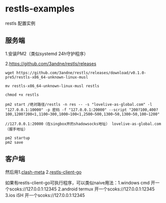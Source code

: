 # restls-examples
restls 配置实例

服务端
--------
1.安装PM2（类似systemd 24h守护程序）

2.https://github.com/3andne/restls/releases
```
wget https://github.com/3andne/restls/releases/download/v0.1.0-pre5/restls-x86_64-unknown-linux-musl

mv restls-x86_64-unknown-linux-musl restls

chmod +x restls

pm2 start /绝对路径/restls -n res -- -s "lovelive-as-global.com" -l "127.0.0.1:10000" -p 密码 -f "127.0.0.1:20000" --script "200?100,400?100,1200?200<1,1100~300,1000~100<1,2500~500,1300~50,1300~50,100~1200"

//127.0.0.1:20000（在singbox开的shadowsocks地址） lovelive-as-global.com（握手地址）

pm2 startup
pm2 save
```
客户端
--------
然后用1.[clash-meta](https://github.com/3andne/Clash.Meta#restls)  2.[restls-client-go](https://github.com/3andne/restls-client-go)

如果有restls-client-go可执行程序，可以类似naive用法：1.windows cmd 开一个scoks://127.0.0.1:12345
                                                  2.android termux 开一个scoks://127.0.0.1:12345
                                                  3.ios iSH 开一个scoks://127.0.0.1:12345
